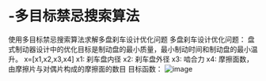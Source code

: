 # -多目标禁忌搜索算法
使用多目标禁忌搜索算法求解多盘刹车设计优化问题
多盘刹车设计优化问题：
  盘式制动器设计中的优化目标是制动盘的最小质量，最小制动时间和制动盘的最小温升。
x=[x1,x2,x3,x4]
x1: 刹车盘内径
x2: 刹车盘外径
x3: 啮合力
x4: 摩擦面数，由摩擦片与对偶片构成的摩擦面的数目
目标函数：
![image](https://github.com/Rose-in-the-palm/Multi-disc-brakes/blob/raw/ScreenShots/20220412.PNG)
